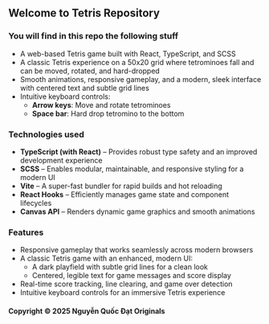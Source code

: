 ## Welcome to Tetris Repository

### You will find in this repo the following stuff

* A web-based Tetris game built with React, TypeScript, and SCSS
* A classic Tetris experience on a 50x20 grid where tetrominoes fall and can be moved, rotated, and hard-dropped
* Smooth animations, responsive gameplay, and a modern, sleek interface with centered text and subtle grid lines
* Intuitive keyboard controls:
  - **Arrow keys**: Move and rotate tetrominoes
  - **Space bar**: Hard drop tetromino to the bottom

### Technologies used

* **TypeScript (with React)** – Provides robust type safety and an improved development experience
* **SCSS** – Enables modular, maintainable, and responsive styling for a modern UI
* **Vite** – A super-fast bundler for rapid builds and hot reloading
* **React Hooks** – Efficiently manages game state and component lifecycles
* **Canvas API** – Renders dynamic game graphics and smooth animations

### Features

* Responsive gameplay that works seamlessly across modern browsers
* A classic Tetris game with an enhanced, modern UI:
  - A dark playfield with subtle grid lines for a clean look
  - Centered, legible text for game messages and score display
* Real-time score tracking, line clearing, and game over detection
* Intuitive keyboard controls for an immersive Tetris experience

#### Copyright © 2025 Nguyễn Quốc Đạt Originals